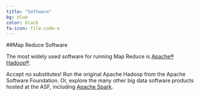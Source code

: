 ```yaml
---
title: "Software"
bg: blue
color: black
fa-icon: file-code-o
---
```


##Map Reduce Software

The most widely used software for running Map Reduce is [Apache&reg; Hadoop&reg;](http://hadoop.apache.org/).

Accept no substitutes!  Run the original Apache Hadoop from the Apache Software Foundation.  Or, explore the many other big data software products hosted at the ASF, including [Apache Spark](http://spark.apache.org/).
